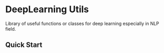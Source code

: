 # DeepLearning Utils

Library of useful functions or classes for deep learning especially in NLP field.

## Quick Start

```bash
```